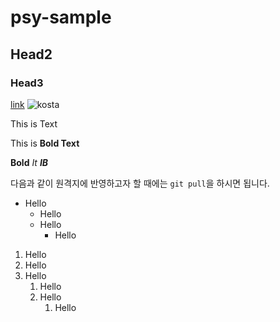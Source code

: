 # psy-sample

## Head2

### Head3

[link](http://naver.com)
![kosta](http://edu2.kosta.or.kr/assets/images/kosta2.png)

This is Text

This is **Bold Text**

**Bold**
_It_
_**IB**_


다음과 같이 원격지에 반영하고자 할 때에는 `git pull`을 하시면 됩니다.
* Hello
    * Hello
    * Hello
        * Hello
       
       
       
1. Hello
1. Hello
1. Hello
    1. Hello
    1. Hello
        1. Hello
